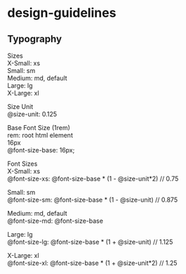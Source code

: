 # design-guidelines

## Typography
Sizes  
X-Small: xs  
Small: sm  
Medium: md, default  
Large: lg  
X-Large: xl  

Size Unit  
@size-unit: 0.125  

Base Font Size (1rem)  
rem: root html element  
16px  
@font-size-base: 16px;  

Font Sizes  
X-Small: xs  
@font-size-xs: @font-size-base * (1 - @size-unit*2) // 0.75  

Small: sm  
@font-size-sm: @font-size-base * (1 - @size-unit) // 0.875  

Medium: md, default  
@font-size-md: @font-size-base  

Large: lg  
@font-size-lg: @font-size-base * (1 + @size-unit) // 1.125  

X-Large: xl  
@font-size-xl: @font-size-base * (1 + @size-unit*2) // 1.25  
